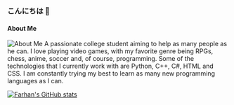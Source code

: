 ### こんにちは 👋

#### About Me
![About Me](https://wallpapers.com/images/hd/itachi-wallpaper-yu5baac3azapw6ak.jpg)
A passionate college student aiming to help as many people as he can. I love playing video games, with my favorite genre being RPGs, chess, anime, soccer and, of course, programming. Some of the technologies that I currently work with are Python, C++, C#, HTML and CSS. I am constantly trying my best to learn as many new programming languages as I can.

[![Farhan's GitHub stats](https://github-readme-stats.vercel.app/api?username=Nemesis-12)](https://github.com/anuraghazra/github-readme-stats)
